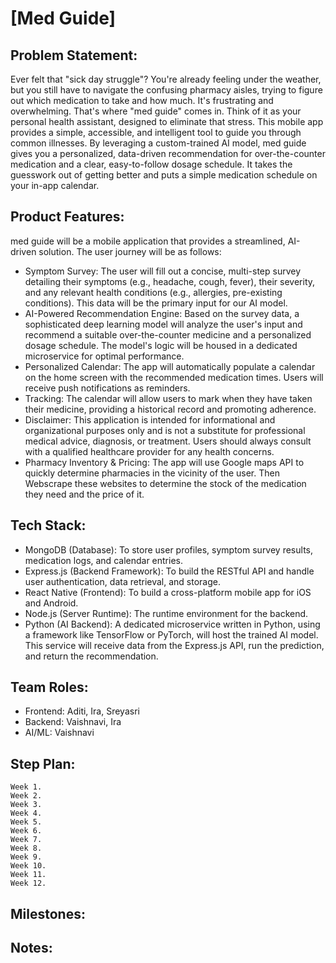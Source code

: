 # [Med Guide]
## Problem Statement:
Ever felt that "sick day struggle"? You're already feeling under the weather, but you still have to navigate the confusing pharmacy aisles, trying to figure out which medication to take and how much. It's frustrating and overwhelming. That's where "med guide" comes in. Think of it as your personal health assistant, designed to eliminate that stress. This mobile app provides a simple, accessible, and intelligent tool to guide you through common illnesses. By leveraging a custom-trained AI model, med guide gives you a personalized, data-driven recommendation for over-the-counter medication and a clear, easy-to-follow dosage schedule. It takes the guesswork out of getting better and puts a simple medication schedule on your in-app calendar.
## Product Features:
med guide will be a mobile application that provides a streamlined, AI-driven solution. 
The user journey will be as follows:
- Symptom Survey: The user will fill out a concise, multi-step survey detailing their symptoms (e.g., headache, cough, fever), their severity, and any relevant health conditions (e.g., allergies, pre-existing conditions). This data will be the primary input for our AI model.
- AI-Powered Recommendation Engine: Based on the survey data, a sophisticated deep learning model will analyze the user's input and recommend a suitable over-the-counter medicine and a personalized dosage schedule. The model's logic will be housed in a dedicated microservice for optimal performance.
- Personalized Calendar: The app will automatically populate a calendar on the home screen with the recommended medication times. Users will receive push notifications as reminders.
- Tracking: The calendar will allow users to mark when they have taken their medicine, providing a historical record and promoting adherence.
- Disclaimer: This application is intended for informational and organizational purposes only and is not a substitute for professional medical advice, diagnosis, or treatment. Users should always consult with a qualified healthcare provider for any health concerns.
- Pharmacy Inventory & Pricing: The app will use Google maps API to quickly determine pharmacies in the vicinity of the user. Then Webscrape these websites to determine the stock of the medication they need and the price of it.

## Tech Stack:
- MongoDB (Database): To store user profiles, symptom survey results, medication logs, and calendar entries.
- Express.js (Backend Framework): To build the RESTful API and handle user authentication, data retrieval, and storage.
- React Native (Frontend): To build a cross-platform mobile app for iOS and Android.
- Node.js (Server Runtime): The runtime environment for the backend.
- Python (AI Backend): A dedicated microservice written in Python, using a framework like TensorFlow or PyTorch, will host the trained AI model. This service will receive data from the Express.js API, run the prediction, and return the recommendation.
## Team Roles: 
- Frontend: Aditi, Ira, Sreyasri
- Backend: Vaishnavi, Ira
- AI/ML: Vaishnavi
## Step Plan:
	Week 1. 
	Week 2.  
	Week 3.
 	Week 4.
  	Week 5.
   	Week 6.
	Week 7.
 	Week 8.
  	Week 9.
   	Week 10.
	Week 11.
 	Week 12.

## Milestones:

## Notes:

